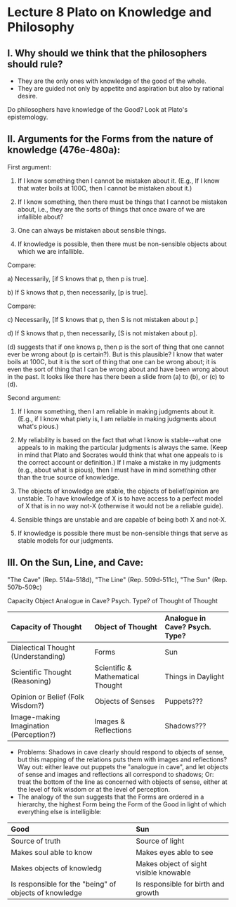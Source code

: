 # Lecture 8 Plato on Knowledge and Philosophy 

## I. Why should we think that the philosophers should rule? 

- They are the only ones with knowledge of the good of the whole.
- They are guided not only by appetite and aspiration but also by rational desire. 

Do philosophers have knowledge of the Good? Look at Plato's epistemology. 

## II. 	Arguments for the Forms from the nature of knowledge (476e-480a): 

First argument: 

1) If I know something then I cannot be mistaken about it. (E.g., If I know that water boils at 100C, then I cannot be mistaken about it.) 

2) If I know something, then there must be things that I cannot be mistaken about, i.e., they are the sorts of things that once aware of we are infallible about? 

3) One can always be mistaken about sensible things. 

4) If knowledge is possible, then there must be non-sensible objects about which we are infallible. 

Compare: 

a) Necessarily, [if S knows that p, then p is true]. 

b) If S knows that p, then necessarily, [p is true]. 

Compare: 

c) Necessarily, [If S knows that p, then S is not mistaken about p.] 

d) If S knows that p, then necessarily, [S is not mistaken about p]. 

(d) suggests that if one knows p, then p is the sort of thing that one cannot ever be wrong about (p is certain?). But is this plausible? I know that water boils at 100C, but it is the sort of thing that one can be wrong about; it is even the sort of thing that I can be wrong about and have been wrong about in the past. It looks like there has there been a slide from (a) to (b), or (c) to (d). 

Second argument: 

1) If I know something, then I am reliable in making judgments about it. (E.g., if I know what piety is, I am reliable in making judgments about what's pious.) 

2) My reliability is based on the fact that what I know is stable--what one appeals to in making the particular judgments is always the same. (Keep in mind that Plato and Socrates would think that what one appeals to is the correct account or definition.)  If I make a mistake in my judgments (e.g., about what is pious), then I must have in mind something other than the true source of knowledge. 

3) The objects of knowledge are stable, the objects of belief/opinion are unstable.  To have knowledge of X is to have access to a perfect model of X that is in no way not-X (otherwise it would not be a reliable guide). 



4) Sensible things are unstable and are capable of being both X and not-X. 

5) If knowledge is possible there must be non-sensible things that serve as stable models for our judgments. 

## III. On the Sun, Line, and Cave: 

"The Cave" (Rep. 514a-518d), "The Line" (Rep. 509d-511c), "The Sun" (Rep. 507b-509c) 

Capacity Object Analogue in Cave? Psych. Type? of Thought of Thought 

|Capacity of Thought | Object of Thought | Analogue in Cave? Psych. Type?  |
|:--------------------|:-----------------|:--------------------------------|
|Dialectical Thought (Understanding) | Forms | Sun  | Wisdom-lovers |
|Scientific Thought (Reasoning)  |Scientific & Mathematical Thought |  Things in Daylight |Honor-lovers
|Opinion or Belief (Folk Wisdom?) |Objects of Senses  | Puppets??? | Money-lovers (nec. desires)|
|Image-making Imagination (Perception?)| Images & Reflections| Shadows??? | Money-lovers (lux. desires) |

- Problems: Shadows in cave clearly should respond to objects of sense, but this mapping of the relations puts them with images and reflections? Way out: either leave out puppets the "analogue in cave", and let objects of sense and images and reflections all correspond to shadows; Or: treat the bottom of the line as concerned with objects of sense, either at the level of folk wisdom or at the level of perception. 
- The analogy of the sun suggests that the Forms are ordered in a hierarchy, the highest Form being the Form of the Good in light of which everything else is intelligible: 


|Good                       | Sun                          |
|:--------------------------|:------------------------------|
|Source of truth            | Source of light              |
|Makes soul able to know     |  Makes eyes able to see     |
|Makes objects of knowledg   |  Makes object of sight visible knowable |
| Is responsible for the "being" of objects of knowledge |  Is responsible for birth and growth |
